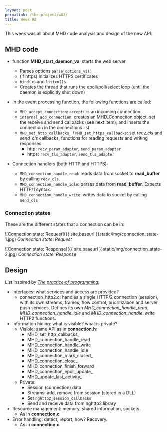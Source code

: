 ```yaml
---
layout: post
permalink: /the-project/w02/
title: Week 02
---
```


This week was all about MHD code analysis and design of the new API.

## MHD code
  * function **MHD_start_daemon_va**: starts the web server
    * Parses options `parse_options_va()`
    * (if https) Initializes HTTPS certificates
    * `bind()`s and `listen()`s
    * Creates the thread that runs the epoll/poll/select loop (until the daemon is explicitly shut down)

  * In the event processing function, the following functions are called:
    * `MHD_accept_connection`: `accept()`s an incoming connection.
    * `internal_add_connection`: creates an MHD_Connection object, set the receive and send callbacks (see next item),
       and inserts the connection in the connections list.
    * `MHD_set_http_callbacks_` / `MHD_set_https_callbacks`: set *recv_cls* and *send_cls* callbacks,
      functions for reading requests and writing responses:
      * http: `recv_param_adapter`, `send_param_adapter`
      * https: `recv_tls_adapter`, `send_tls_adapter`

  * Connection handlers (both HTTP and HTTPS):
    * `MHD_connection_handle_read`: reads data from socket to **read_buffer** by calling `recv_cls`.
    * `MHD_connection_handle_idle`: parses data from **read_buffer**. <span class="note-08">Expects HTTP/1 syntax</span>.
    * `MHD_connection_handle_write`: writes data to socket by calling `send_cls`

### Connection states

These are the different states that a connection can be in:

![Connection state: Request]({{ site.baseurl }}static/img/connection_state-1.jpg)
*Connection state: Request*

![Connection state: Response]({{ site.baseurl }}static/img/connection_state-2.jpg)
*Connection state: Response*

## Design

List inspired by *[The practice of programming](https://en.wikipedia.org/wiki/The_Practice_of_Programming)*:

  * Interfaces: what services and access are provided?  
    * connection_http2.c: handles a single HTTP/2 connection (session), with its own streams, frames, flow control, prioritization and server push services.
      Defines its own *MHD_connection_handle_read*, *MHD_connection_handle_idle* and *MHD_connection_handle_write* HTTP2 functions.
  * Information hiding: what is visible? what is private?
    * Visible: same API as in **connection.h**:
      * MHD_set_http_callbacks_
      * MHD_connection_handle_read
      * MHD_connection_handle_write
      * MHD_connection_handle_idle
      * MHD_connection_mark_closed_
      * MHD_connection_close_
      * MHD_connection_finish_forward_
      * MHD_connection_epoll_update_
      * MHD_update_last_activity_
    * Private:
      * Session (connection) data
      * Streams: add, remove from session (stored in a DLL)
      * Set `nghttp2_session_callbacks`
      * Send and receive data from nghttp2 library
  * Resource management: memory, shared information, sockets.
    * As in **connection.c**
  * Error handling: detect, report, how? Recovery.
    * As in **connection.c**
